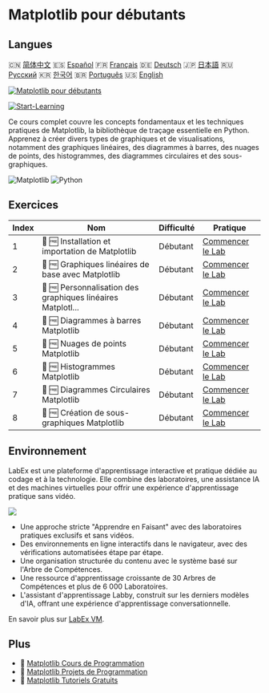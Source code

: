 # Matplotlib pour débutants

## Langues

🇨🇳 [简体中文](README_zh.md) 🇪🇸 [Español](README_es.md) 🇫🇷 [Français](README_fr.md) 🇩🇪 [Deutsch](README_de.md) 🇯🇵 [日本語](README_ja.md) 🇷🇺 [Русский](README_ru.md) 🇰🇷 [한국어](README_ko.md) 🇧🇷 [Português](README_pt.md) 🇺🇸 [English](README.md) 

[![Matplotlib pour débutants](https://cover-creator.labex.io/matplotlib-for-beginners.png?lang=fr)](https://labex.io/fr/courses/matplotlib-for-beginners)

[![Start-Learning](https://img.shields.io/badge/Start-Learning-whitesmoke?style=for-the-badge)](https://labex.io/fr/courses/matplotlib-for-beginners)

Ce cours complet couvre les concepts fondamentaux et les techniques pratiques de Matplotlib, la bibliothèque de traçage essentielle en Python. Apprenez à créer divers types de graphiques et de visualisations, notamment des graphiques linéaires, des diagrammes à barres, des nuages de points, des histogrammes, des diagrammes circulaires et des sous-graphiques.

![Matplotlib](https://img.shields.io/badge/Matplotlib-whitesmoke?style=for-the-badge&logo=matplotlib)
![Python](https://img.shields.io/badge/Python-whitesmoke?style=for-the-badge&logo=python)


## Exercices

|   Index | Nom                                                         | Difficulté   | Pratique                                                                                                                          |
|---------|-------------------------------------------------------------|--------------|-----------------------------------------------------------------------------------------------------------------------------------|
|       1 | 📖 🆓 Installation et importation de Matplotlib             | Débutant     | <a target='_blank' href='https://labex.io/fr/tutorials/matplotlib-matplotlib-installation-and-import-596567'>Commencer le Lab</a> |
|       2 | 📖 🆓 Graphiques linéaires de base avec Matplotlib          | Débutant     | <a target='_blank' href='https://labex.io/fr/tutorials/matplotlib-matplotlib-basic-line-plots-596564'>Commencer le Lab</a>        |
|       3 | 📖 🆓 Personnalisation des graphiques linéaires Matplotl... | Débutant     | <a target='_blank' href='https://labex.io/fr/tutorials/matplotlib-matplotlib-customizing-line-plots-596565'>Commencer le Lab</a>  |
|       4 | 📖 🆓 Diagrammes à barres Matplotlib                        | Débutant     | <a target='_blank' href='https://labex.io/fr/tutorials/matplotlib-matplotlib-bar-charts-596563'>Commencer le Lab</a>              |
|       5 | 📖 🆓 Nuages de points Matplotlib                           | Débutant     | <a target='_blank' href='https://labex.io/fr/tutorials/matplotlib-matplotlib-scatter-plots-596569'>Commencer le Lab</a>           |
|       6 | 📖 🆓 Histogrammes Matplotlib                               | Débutant     | <a target='_blank' href='https://labex.io/fr/tutorials/matplotlib-matplotlib-histograms-596566'>Commencer le Lab</a>              |
|       7 | 📖 🆓 Diagrammes Circulaires Matplotlib                     | Débutant     | <a target='_blank' href='https://labex.io/fr/tutorials/matplotlib-matplotlib-pie-charts-596568'>Commencer le Lab</a>              |
|       8 | 📖 🆓 Création de sous-graphiques Matplotlib                | Débutant     | <a target='_blank' href='https://labex.io/fr/tutorials/matplotlib-matplotlib-subplots-creation-596570'>Commencer le Lab</a>       |

## Environnement

LabEx est une plateforme d'apprentissage interactive et pratique dédiée au codage et à la technologie. Elle combine des laboratoires, une assistance IA et des machines virtuelles pour offrir une expérience d'apprentissage pratique sans vidéo.

![](https://tutorial-screenshot.getvm.io/images/vm-1725247253.png)

- Une approche stricte "Apprendre en Faisant" avec des laboratoires pratiques exclusifs et sans vidéos.
- Des environnements en ligne interactifs dans le navigateur, avec des vérifications automatisées étape par étape.
- Une organisation structurée du contenu avec le système basé sur l'Arbre de Compétences.
- Une ressource d'apprentissage croissante de 30 Arbres de Compétences et plus de 6 000 Laboratoires.
- L'assistant d'apprentissage Labby, construit sur les derniers modèles d'IA, offrant une expérience d'apprentissage conversationnelle.

En savoir plus sur [LabEx VM](https://support.labex.io/using-labex/virtual-machine).

## Plus

- 🔗 [Matplotlib Cours de Programmation](https://github.com/labex-labs/awesome-programming-courses)
- 🔗 [Matplotlib Projets de Programmation](https://github.com/labex-labs/awesome-programming-projects)
- 🔗 [Matplotlib Tutoriels Gratuits](https://github.com/labex-labs/matplotlib-free-tutorials)

